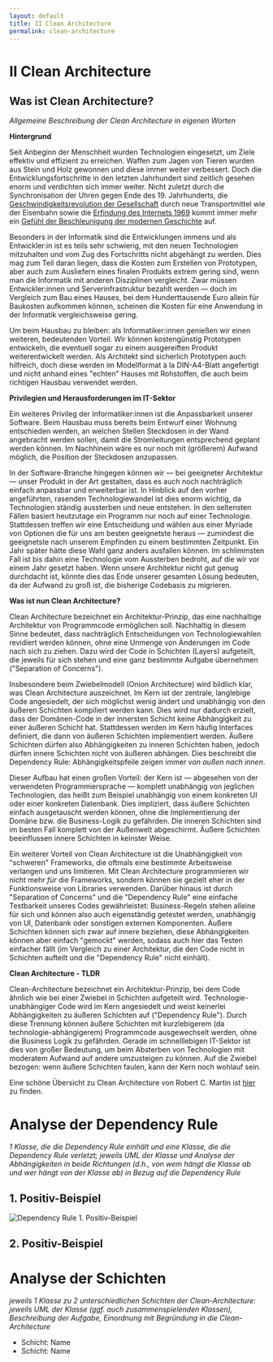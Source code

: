 ```yaml
---
layout: default
title: II Clean Architecture
permalink: clean-architecture
---
```


# II Clean Architecture


## Was ist Clean Architecture?
*Allgemeine Beschreibung der Clean Architecture in eigenen Worten*

**Hintergrund**

Seit Anbeginn der Menschheit wurden Technologien eingesetzt, um Ziele effektiv und effizient zu erreichen. Waffen zum Jagen von Tieren wurden aus Stein und Holz gewonnen und diese immer weiter verbessert. Doch die Entwicklungsfortschritte in den letzten Jahrhundert sind zeitlich gesehen enorm und verdichten sich immer weiter. Nicht zuletzt durch die Synchronisation der Uhren gegen Ende des 19. Jahrhunderts, die [Geschwindigkeitsrevolution der Gesellschaft](https://www.grin.com/document/380316) durch neue Transportmittel wie der Eisenbahn sowie die [Erfindung des Internets 1969](https://open.hpi.de/courses/internetworking2019?locale=de) kommt immer mehr ein [Gefühl der Beschleunigung der modernen Geschichte](https://journals.openedition.org/trivium/4034) auf.

Besonders in der Informatik sind die Entwicklungen immens und als Entwickler:in ist es teils sehr schwierig, mit den neuen Technologien mitzuhalten und vom Zug des Fortschritts nicht abgehängt zu werden. Dies mag zum Teil daran liegen, dass die Kosten zum Erstellen von Prototypen, aber auch zum Ausliefern eines finalen Produkts extrem gering sind, wenn man die Informatik mit anderen Disziplinen vergleicht. Zwar müssen Entwickler:innen und Serverinfrastruktur bezahlt werden — doch im Vergleich zum Bau eines Hauses, bei dem Hunderttausende Euro allein für Baukosten aufkommen können, scheinen die Kosten für eine Anwendung in der Informatik vergleichsweise gering.

Um beim Hausbau zu bleiben: als Informatiker:innen genießen wir einen weiteren, bedeutenden Vorteil. Wir können kostengünstig Prototypen entwickeln, die eventuell sogar zu einem ausgereiften Produkt weiterentwickelt werden. Als Architekt sind sicherlich Prototypen auch hilfreich, doch diese werden im Modellformat à la DIN-A4-Blatt angefertigt und nicht anhand eines "echten" Hauses mit Rohstoffen, die auch beim richtigen Hausbau verwendet werden.

**Privilegien und Herausforderungen im IT-Sektor**

Ein weiteres Privileg der Informatiker:innen ist die Anpassbarkeit unserer Software. Beim Hausbau muss bereits beim Entwurf einer Wohnung entschieden werden, an welchen Stellen Steckdosen in der Wand angebracht werden sollen, damit die Stromleitungen entsprechend geplant werden können. Im Nachhinein wäre es nur noch mit (größerem) Aufwand möglich, die Position der Steckdosen anzupassen.

In der Software-Branche hingegen können wir — bei geeigneter Architektur — unser Produkt in der Art gestalten, dass es auch noch nachträglich einfach anpassbar und erweiterbar ist. In Hinblick auf den vorher angeführten, rasenden Technologiewandel ist dies enorm wichtig, da Technologien ständig aussterben und neue entstehen. In den seltensten Fällen basiert heutzutage ein Programm nur noch auf einer Technologie. Stattdessen treffen wir eine Entscheidung und wählen aus einer Myriade von Optionen die für uns am besten geeignetste heraus — zumindest die geeignetste nach unserem Empfinden zu einem bestimmten Zeitpunkt. Ein Jahr später hätte diese Wahl ganz anders ausfallen können. Im schlimmsten Fall ist bis dahin eine Technologie vom Aussterben bedroht, auf die wir vor einem Jahr gesetzt haben. Wenn unsere Architektur nicht gut genug durchdacht ist, könnte dies das Ende unserer gesamten Lösung bedeuten, da der Aufwand zu groß ist, die bisherige Codebasis zu migrieren.


**Was ist nun Clean Architecture?**

Clean Architecture bezeichnet ein Architektur-Prinzip, das eine nachhaltige Architektur von Programmcode ermöglichen soll. Nachhaltig in diesem Sinne bedeutet, dass nachträglich Entscheidungen von Technologiewahlen revidiert werden können, ohne eine Unmenge von Änderungen im Code nach sich zu ziehen. Dazu wird der Code in Schichten (Layers) aufgeteilt, die jeweils für sich stehen und eine ganz bestimmte Aufgabe übernehmen ("Separation of Concerns").

Insbesondere beim Zwiebelmodell (Onion Architecture) wird bildlich klar, was Clean Architecture auszeichnet. Im Kern ist der zentrale, langlebige Code angesiedelt, der sich möglichst wenig ändert und unabhängig von den äußeren Schichten kompiliert werden kann. Dies wird nur dadurch erzielt, dass der Domänen-Code in der innersten Schicht keine Abhängigkeit zu einer äußeren Schicht hat. Stattdessen werden im Kern häufig Interfaces definiert, die dann von äußeren Schichten implementiert werden. Äußere Schichten dürfen also Abhängigkeiten zu inneren Schichten haben, jedoch dürfen innere Schichten nicht von äußeren abhängen. Dies beschreibt die Dependency Rule: Abhängigkeitspfeile zeigen immer *von außen nach innen*.

Dieser Aufbau hat einen großen Vorteil: der Kern ist — abgesehen von der verwendeten Programmiersprache — komplett unabhängig von jeglichen Technologien, das heißt zum Beispiel unabhängig von einem konkreten UI oder einer konkreten Datenbank. Dies impliziert, dass äußere Schichten einfach ausgetauscht werden können, ohne die Implementierung der Domäne bzw. die Business-Logik zu gefährden. Die inneren Schichten sind im besten Fall komplett von der Außenwelt abgeschirmt. Äußere Schichten beeinflussen innere Schichten in keinster Weise.

Ein weiterer Vorteil von Clean Architecture ist die Unabhängigkeit von "schweren" Frameworks, die oftmals eine bestimmte Arbeitsweise verlangen und uns limitieren. Mit Clean Architecture programmieren wir nicht mehr *für* die Frameworks, sondern können sie gezielt eher in der Funktionsweise von Libraries verwenden. Darüber hinaus ist durch "Separation of Concerns" und die "Dependency Rule" eine einfache Testbarkeit unseres Codes gewährleistet: Business-Regeln stehen alleine für sich und können also auch eigenständig getestet werden, unabhängig von UI, Datenbank oder sonstigen externen Komponenten. Äußere Schichten können sich zwar auf innere beziehen, diese Abhängigkeiten können aber einfach "gemockt" werden, sodass auch hier das Testen einfacher fällt (im Vergleich zu einer Architektur, die den Code nicht in Schichten aufteilt und die "Dependency Rule" nicht einhält).

**Clean Architecture - TLDR**

Clean-Architecture bezeichnet ein Architektur-Prinzip, bei dem Code ähnlich wie bei einer Zwiebel in Schichten aufgeteilt wird. Technologie-unabhängiger Code wird im Kern angesiedelt und weist keinerlei Abhängigkeiten zu äußeren Schichten auf ("Dependency Rule"). Durch diese Trennung können äußere Schichten mit kurzlebigerem (da technologie-abhängigerem) Programmcode ausgewechselt werden, ohne die Business Logik zu gefährden. Gerade im schnelllebigen IT-Sektor ist dies von großer Bedeutung, um beim Absterben von Technologien mit moderatem Aufwand auf andere umzusteigen zu können. Auf die Zwiebel bezogen: wenn äußere Schichten faulen, kann der Kern noch wohlauf sein.

Eine schöne Übersicht zu Clean Architecture von Robert C. Martin ist [hier](https://blog.cleancoder.com/uncle-bob/2012/08/13/the-clean-architecture.html) zu finden.



# Analyse der Dependency Rule
*1 Klasse, die die Dependency Rule einhält und eine Klasse, die die Dependency Rule verletzt;   jeweils UML der Klasse und Analyse der Abhängigkeiten in beide Richtungen (d.h., von wem hängt die Klasse ab und wer hängt von der Klasse ab) in Bezug auf die Dependency Rule*

## 1. Positiv-Beispiel

![Dependency Rule 1. Positiv-Beispiel](http://www.plantuml.com/plantuml/proxy?cache=no&src=https://raw.githubusercontent.com/splines/dominion-cli/docs/uml/dependency-rule/1-positive.puml&fmt=svg)

## 2. Positiv-Beispiel




# Analyse der Schichten
*jeweils 1 Klasse zu 2 unterschiedlichen Schichten der Clean-Architecture: jeweils UML der Klasse (ggf. auch zusammenspielenden Klassen), Beschreibung der Aufgabe, Einordnung mit Begründung in die Clean-Architecture*

- Schicht: Name
- Schicht: Name
